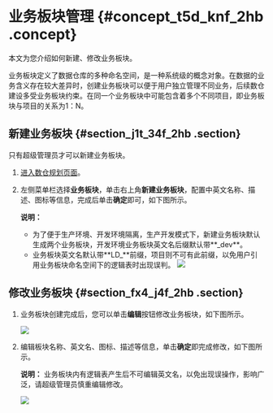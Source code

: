 # 业务板块管理 {#concept_t5d_knf_2hb .concept}

本文为您介绍如何新建、修改业务板块。

业务板块定义了数据仓库的多种命名空间，是一种系统级的概念对象。在数据的业务含义存在较大差异时，创建业务板块可以便于用户独立管理不同业务，后续数仓建设多受业务板块约束。在同一个业务板块中可能包含着多个不同项目，即业务板块与项目的关系为1：N。

## 新建业务板块 {#section_j1t_34f_2hb .section}

只有超级管理员才可以新建业务板块。

1.  [进入数仓规划页面](cn.zh-CN/用户指南/数仓规划/数仓规划概述.md#section_w3j_zf1_hhb)。
2.  左侧菜单栏选择**业务板块**，单击右上角**新建业务板块**，配置中英文名称、描述、图标等信息，完成后单击**确定**即可，如下图所示。

    **说明：** 

    -   为了便于生产环境、开发环境隔离，生产开发模式下，新建业务板块默认生成两个业务板块，开发环境业务板块英文名后缀默认带**\_dev**。
    -   业务板块英文名默认带**LD\_**前缀，项目则不可有此前缀，以免用户引用业务板块命名空间下的逻辑表时出现误判。
    ![](http://static-aliyun-doc.oss-cn-hangzhou.aliyuncs.com/assets/img/148398/155730785141389_zh-CN.png)


## 修改业务板块 {#section_fx4_j4f_2hb .section}

1.  业务板块创建完成后，您可以单击**编辑**按钮修改业务板块，如下图所示。

    ![](http://static-aliyun-doc.oss-cn-hangzhou.aliyuncs.com/assets/img/148398/155730785141390_zh-CN.png)

2.  编辑板块名称、英文名、图标、描述等信息，单击**确定**即完成修改，如下图所示。

    **说明：** 业务板块内有逻辑表产生后不可编辑英文名，以免出现误操作，影响广泛，请超级管理员慎重编辑修改。

    ![](http://static-aliyun-doc.oss-cn-hangzhou.aliyuncs.com/assets/img/148398/155730785141391_zh-CN.png)


